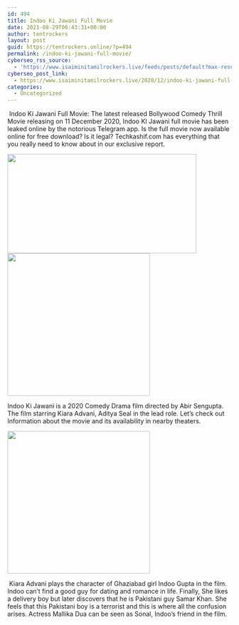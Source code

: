 ```yaml
---
id: 494
title: Indoo Ki Jawani Full Movie
date: 2021-08-29T06:43:31+00:00
author: tentrockers
layout: post
guid: https://tentrockers.online/?p=494
permalink: /indoo-ki-jawani-full-movie/
cyberseo_rss_source:
  - 'https://www.isaiminitamilrockers.live/feeds/posts/default?max-results=150&start-index=151'
cyberseo_post_link:
  - https://www.isaiminitamilrockers.live/2020/12/indoo-ki-jawani-full-movie.html
categories:
  - Uncategorized
---
```

<meta content="&nbsp;Indoo Ki Jawani Full Movie: The latest released Bollywood Comedy Thrill Movie releasing on 11 December 2020, Indoo KI Jawani full movie has..." name="twitter:description" />

  


<center>
</center>

&nbsp;Indoo Ki Jawani Full Movie: The latest released Bollywood Comedy Thrill Movie releasing on 11 December 2020, Indoo KI Jawani full movie has been leaked online by the notorious Telegram app. Is the full movie now available online for free download? Is it legal? Techkashif.com has everything that you really need to know about in our exclusive report.<ins data-width="0" data-height="0" class="tc8080513ea" data-domain="//aaaaaco.com" data-affquery="/6a1501213b/c8080513ea/?placementName=default"></ins>

<div class="separator">
  <a href="https://1.bp.blogspot.com/-c8JitQBekY8/X9md8DJaYkI/AAAAAAAAACQ/peoGssH8PxUV33zrmNvfbvrRgwbq7VjtwCLcBGAsYHQ/s1280/maxresdefault%2B%25281%2529.jpg"><img loading="lazy" border="0" data-original-height="720" data-original-width="1280" height="223" src="https://1.bp.blogspot.com/-c8JitQBekY8/X9md8DJaYkI/AAAAAAAAACQ/peoGssH8PxUV33zrmNvfbvrRgwbq7VjtwCLcBGAsYHQ/w425-h223/maxresdefault%2B%25281%2529.jpg" width="425" /></a>
</div>

<div class="separator">
  <a href="https://aaaaaco.com/b7e8e06d99/198eb90820/?placementName=default" target="_blank" rel="noopener"><img border="0" data-original-height="166" data-original-width="800" src="https://1.bp.blogspot.com/-sKMt3fbpk8I/X9meJFDiHBI/AAAAAAAAACU/PbVk9oyXUFwAfEHH9RcCe38D-_mq2ZiogCLcBGAsYHQ/s320/unnamed.gif" width="320" /></a>
</div>

<ins data-width="0" data-height="0" class="tc8080513ea" data-domain="//aaaaaco.com" data-affquery="/6a1501213b/c8080513ea/?placementName=default"></ins>

Indoo Ki Jawani is a 2020 Comedy Drama film directed by Abir Sengupta. The film starring Kiara Advani, Aditya Seal in the lead role. Let’s check out Information about the movie and its availability in nearby theaters.

<div class="separator">
  <a href="https://aaaaaco.com/b7e8e06d99/d8dd339eee/?placementName=default" target="_blank" rel="noopener"><img border="0" data-original-height="166" data-original-width="800" src="https://1.bp.blogspot.com/-_k4csVlVrLg/X9medcLDkoI/AAAAAAAAACg/zB383LvYjJsZODDhnLwo_zOyduBRlxpZQCLcBGAsYHQ/s320/unnamed.gif" width="320" /></a>
</div>

&nbsp;Kiara Advani plays the character of Ghaziabad girl Indoo Gupta in the film. Indoo can’t find a good guy for dating and romance in life. Finally, She likes a delivery boy but later discovers that he is Pakistani guy Samar Khan. She feels that this Pakistani boy is a terrorist and this is where all the confusion arises. Actress Mallika Dua can be seen as Sonal, Indoo’s friend in the film.<ins data-width="0" data-height="0" class="tc8080513ea" data-domain="//aaaaaco.com" data-affquery="/6a1501213b/c8080513ea/?placementName=default"></ins>

<center>
</center>